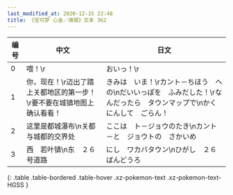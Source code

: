 ```yaml
---
last_modified_at: 2020-12-15 22:48
title: 《宝可梦 心金／魂银》文本 362
---
```

| 编号 | 中文 | 日文 |
| ---- | ---- | ---- |
| 0 | 喂！\r | おいっ！\r |
| 1 | 你，现在！\r迈出了踏上关都地区的第一步！\r要不要在城镇地图上确认看看！ | きみは　いま！\rカント－ちほう　への\nだいいっぽを　ふみだした！\rなんだったら　タウンマップで\nかくにんして　ごらん！ |
| 2 | 这里是都城瀑布\n关都与城都的交界处 | ここは　ト－ジョウのたき\nカント－と　ジョウトの　さかいめ |
| 3 | 西　若叶镇\n东　２６号道路 | にし　ワカバタウン\nひがし　２６ばんどうろ |
{: .table .table-bordered .table-hover .xz-pokemon-text .xz-pokemon-text-HGSS }